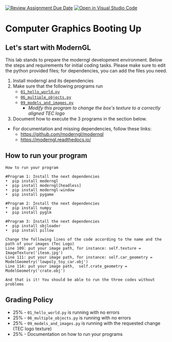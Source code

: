 [![Review Assignment Due Date](https://classroom.github.com/assets/deadline-readme-button-22041afd0340ce965d47ae6ef1cefeee28c7c493a6346c4f15d667ab976d596c.svg)](https://classroom.github.com/a/swKMSSMl)
[![Open in Visual Studio Code](https://classroom.github.com/assets/open-in-vscode-2e0aaae1b6195c2367325f4f02e2d04e9abb55f0b24a779b69b11b9e10269abc.svg)](https://classroom.github.com/online_ide?assignment_repo_id=16851098&assignment_repo_type=AssignmentRepo)

# Computer Graphics Booting Up

## Let's start with ModernGL

This lab stands to prepare the moderngl development environment. Below the steps and requirements for initial coding tasks. Please make sure to edit the python provided files; for dependencies, you can add the files you need.

1. Install moderngl and its dependencies
2. Make sure that the following programs run
   - [`01_hello_world.py`](./01_hello_world.py)
   - [`06_multiple_objects.py`](./06_multiple_objects.py)
   - [`09_models_and_images.py`](./09_models_and_images.py)
     - _Modify this program to change the box's texture to a correctly aligned TEC logo_
3. Document how to execute the 3 programs in the section below.

- For documentation and missing dependencies, follow these links:
  - https://github.com/moderngl/moderngl
  - https://moderngl.readthedocs.io/

## How to run your program

```
How to run your program

#Program 1: Install the next dependencies
•⁠  ⁠pip install moderngl
•⁠  ⁠pip install moderngl[headless]
•⁠  ⁠pip install moderngl-window
•⁠  ⁠pip install pygame

#Program 2: Install the next dependencies
•⁠  ⁠pip install numpy
•⁠  ⁠pip install pyglm

#Program 3: Install the next dependencies
•⁠  ⁠pip install objloader
•⁠  ⁠pip install pillow

Change the following lines of the code according to the name and the path of your images (Tec Logo)
Line 109: put your image path, for instance: self.texture = ImageTexture('itesm.jpg')
Line 111: put your image path, for instance: self.car_geometry = ModelGeometry('lowpoly_toy_car.obj')
Line 114: put your image path,  self.crate_geometry = ModelGeometry('crate.obj')

And that is it! You should be able to run the three codes without problems
```

## Grading Policy

- 25% - `01_hello_world.py` is running with no errors
- 25% - `06_multiple_objects.py` is running with no errors
- 25% - `09_models_and_images.py` is running with the requested change (TEC logo texture)
- 25% - Documentation on how to run your programs
